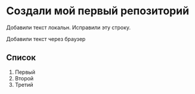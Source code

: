 # Создали мой первый репозиторий

Добавили текст локальн. Исправили эту строку.

Добавили текст через браузер

## Список
1. Первый
2. Второй
3. Третий